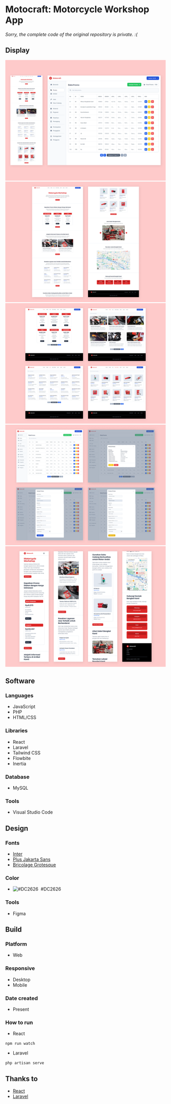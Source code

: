 # Motocraft: Motorcycle Workshop App

*Sorry, the complete code of the original repository is private. :(*

## Display
![Display](https://raw.githubusercontent.com/luqmanherifa/luqman-herifa-personal-portfolio-v2/main/public/works/motocraft.png)
![Display](https://raw.githubusercontent.com/luqmanherifa/luqman-herifa-personal-portfolio-v2/main/public/works/detail/motocrat01.png)
![Display](https://raw.githubusercontent.com/luqmanherifa/luqman-herifa-personal-portfolio-v2/main/public/works/detail/motocrat02.png)
![Display](https://raw.githubusercontent.com/luqmanherifa/luqman-herifa-personal-portfolio-v2/main/public/works/detail/motocrat03.png)
![Display](https://raw.githubusercontent.com/luqmanherifa/luqman-herifa-personal-portfolio-v2/main/public/works/detail/motocrat04.png)

## Software
### Languages
  - JavaScript
  - PHP
  - HTML/CSS

### Libraries
  - React
  - Laravel
  - Tailwind CSS
  - Flowbite
  - Inertia

### Database
  - MySQL

### Tools
  - Visual Studio Code

## Design
### Fonts
  - [Inter](https://fonts.google.com/specimen/Inter)
  - [Plus Jakarta Sans](https://fonts.google.com/specimen/Plus+Jakarta+Sans)
  - [Bricolage Grotesque](https://fonts.google.com/specimen/Bricolage+Grotesque)

### Color
  - ![#DC2626](https://placehold.co/20x20/DC2626/DC2626.png)  #DC2626

### Tools
  - Figma

## Build
### Platform
  - Web

### Responsive
  - Desktop
  - Mobile

### Date created
  - Present

### How to run
  - React
```
npm run watch
```
  - Laravel
```
php artisan serve
```

## Thanks to
  - [React](https://react.dev)
  - [Laravel](https://laravel.com)
